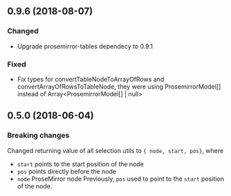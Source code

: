 ## 0.9.6 (2018-08-07)

### Changed

- Upgrade prosemirror-tables dependecy to 0.9.1

### Fixed

- Fix types for convertTableNodeToArrayOfRows and convertArrayOfRowsToTableNode, they were using ProsemirrorModel[] instead of Array<ProsemirrorModel[] | null>


## 0.5.0 (2018-06-04)

### Breaking changes

Changed returning value of all selection utils to `{ node, start, pos}`, where
  * `start` points to the start position of the node
  * `pos` points directly before the node
  * `node` ProseMirror node
Previously, `pos` used to point to the `start` position of the node.
